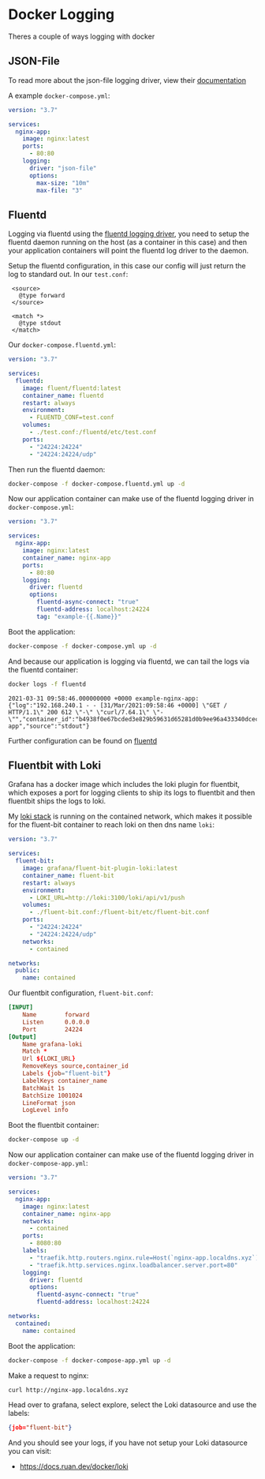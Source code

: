 # Docker Logging

Theres a couple of ways logging with docker

## JSON-File

To read more about the json-file logging driver, view their [documentation](https://docs.docker.com/config/containers/logging/json-file/)

A example `docker-compose.yml`:

```yaml
version: "3.7"

services:
  nginx-app:
    image: nginx:latest
    ports:
      - 80:80
    logging:
      driver: "json-file"
      options:
        max-size: "10m"
        max-file: "3"
```

## Fluentd

Logging via fluentd using the [fluentd logging driver](https://docs.docker.com/config/containers/logging/fluentd/), you need to setup the fluentd daemon running on the host (as a container in this case) and then your application containers will point the fluentd log driver to the daemon.

Setup the fluentd configuration, in this case our config will just return the log to standard out. In our `test.conf`:

```
 <source>
   @type forward
 </source>

 <match *>
   @type stdout
 </match>
```

Our `docker-compose.fluentd.yml`:

```yaml
version: "3.7"

services:
  fluentd:
    image: fluent/fluentd:latest
    container_name: fluentd
    restart: always
    environment:
      - FLUENTD_CONF=test.conf
    volumes:
      - ./test.conf:/fluentd/etc/test.conf
    ports:
      - "24224:24224"
      - "24224:24224/udp"
```

Then run the fluentd daemon:

```sh
docker-compose -f docker-compose.fluentd.yml up -d
```

Now our application container can make use of the fluentd logging driver in `docker-compose.yml`:

```yaml
version: "3.7"

services:
  nginx-app:
    image: nginx:latest
    container_name: nginx-app
    ports:
      - 80:80
    logging:
      driver: fluentd
      options:
        fluentd-async-connect: "true"
        fluentd-address: localhost:24224
        tag: "example-{{.Name}}"
```

Boot the application:

```sh
docker-compose -f docker-compose.yml up -d
```

And because our application is logging via fluentd, we can tail the logs via the fluentd container:

```sh
docker logs -f fluentd
```
```
2021-03-31 09:58:46.000000000 +0000 example-nginx-app: {"log":"192.168.240.1 - - [31/Mar/2021:09:58:46 +0000] \"GET / HTTP/1.1\" 200 612 \"-\" \"curl/7.64.1\" \"-\"","container_id":"b4938f0e67bcded3e829b59631d65281d0b9ee96a433340dceccc34de82f2692","container_name":"/nginx-app","source":"stdout"}
```

Further configuration can be found on [fluentd](https://docs.fluentd.org/)

## Fluentbit with Loki

Grafana has a docker image which includes the loki plugin for fluentbit, which exposes a port for logging clients to ship its logs to fluentbit and then fluentbit ships the logs to loki.

My [loki stack](https://docs.ruan.dev/docker/loki) is running on the contained network, which makes it possible for the fluent-bit container to reach loki on then dns name `loki`:

```yaml
version: "3.7"

services:
  fluent-bit:
    image: grafana/fluent-bit-plugin-loki:latest
    container_name: fluent-bit
    restart: always
    environment:
      - LOKI_URL=http://loki:3100/loki/api/v1/push
    volumes:
      - ./fluent-bit.conf:/fluent-bit/etc/fluent-bit.conf
    ports:
      - "24224:24224"
      - "24224:24224/udp"
    networks:
      - contained

networks:
  public:
    name: contained
```

Our fluentbit configuration, `fluent-bit.conf`:

```conf
[INPUT]
    Name        forward
    Listen      0.0.0.0
    Port        24224
[Output]
    Name grafana-loki
    Match *
    Url ${LOKI_URL}
    RemoveKeys source,container_id
    Labels {job="fluent-bit"}
    LabelKeys container_name
    BatchWait 1s
    BatchSize 1001024
    LineFormat json
    LogLevel info
```

Boot the fluentbit container:

```bash
docker-compose up -d
```

Now our application container can make use of the fluentd logging driver in `docker-compose-app.yml`:

```yaml
version: "3.7"

services:
  nginx-app:
    image: nginx:latest
    container_name: nginx-app
    networks:
      - contained
    ports:
      - 8080:80
    labels:
      - "traefik.http.routers.nginx.rule=Host(`nginx-app.localdns.xyz`)"
      - "traefik.http.services.nginx.loadbalancer.server.port=80"
    logging:
      driver: fluentd
      options:
        fluentd-async-connect: "true"
        fluentd-address: localhost:24224

networks:
  contained:
    name: contained
```

Boot the application:

```sh
docker-compose -f docker-compose-app.yml up -d
```

Make a request to nginx:

```bash
curl http://nginx-app.localdns.xyz
```

Head over to grafana, select explore, select the Loki datasource and use the labels:

```json
{job="fluent-bit"}
```

And you should see your logs, if you have not setup your Loki datasource you can visit:
- https://docs.ruan.dev/docker/loki
